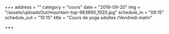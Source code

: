 +++
address = ""
category = "cours"
date = "2019-09-20"
img = "/assets/uploadsOut/mountain-top-983890_1920.jpg"
schedule_in = "09:15"
schedule_out = "10:15"
title = "Cours de yoga adultes /Vendredi matin"

+++
